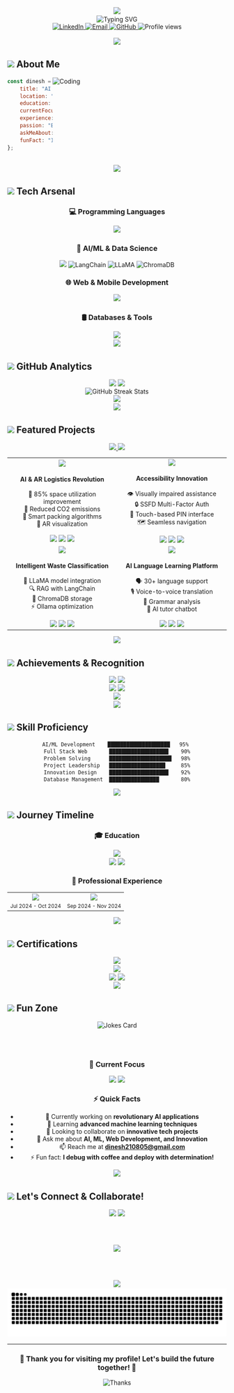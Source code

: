 <!-- Animated Header Section -->
<div align="center">
  <img src="https://capsule-render.vercel.app/api?type=waving&color=gradient&customColorList=0,2,2,5,30&height=300&section=header&text=Dinesh%20Kumar%20C&fontSize=70&fontAlignY=35&animation=fadeIn&fontColor=fff&desc=AI%20Enthusiast%20%7C%20Full%20Stack%20Developer%20%7C%20Innovation%20Pioneer&descAlignY=55&descSize=18" />
</div>

<!-- Typing Animation -->
<div align="center">
  <img src="https://readme-typing-svg.herokuapp.com?font=Fira+Code&size=22&duration=3000&pause=1000&color=00D4FF&center=true&vCenter=true&width=435&lines=Welcome+to+my+GitHub!+%F0%9F%91%8B;AI+%26+ML+Enthusiast+%F0%9F%A4%96;Full+Stack+Developer+%F0%9F%92%BB;Problem+Solver+%26+Innovator+%F0%9F%9A%80" alt="Typing SVG" />
</div>

<!-- Social Links with Hover Effects -->
<div align="center">
  <a href="https://linkedin.com/in/dinesh-kumar-c-93a38129b">
    <img src="https://img.shields.io/badge/LinkedIn-0077B5?style=for-the-badge&logo=linkedin&logoColor=white&labelColor=0077B5" alt="LinkedIn" />
  </a>
  <a href="mailto:dinesh210805@gmail.com">
    <img src="https://img.shields.io/badge/Gmail-D14836?style=for-the-badge&logo=gmail&logoColor=white&labelColor=D14836" alt="Email" />
  </a>
  <a href="https://github.com/Dinesh210805">
    <img src="https://img.shields.io/badge/GitHub-100000?style=for-the-badge&logo=github&logoColor=white&labelColor=100000" alt="GitHub" />
  </a>
  <img src="https://komarev.com/ghpvc/?username=Dinesh210805&style=for-the-badge&color=brightgreen&labelColor=black" alt="Profile views" />
</div>

<br/>

<!-- About Me with Animated Border -->
<div align="center">
  <img src="https://user-images.githubusercontent.com/73097560/115834477-dbab4500-a447-11eb-908a-139a6edaec5c.gif">
</div>

## <img src="https://media.giphy.com/media/WUlplcMpOCEmTGBtBW/giphy.gif" width="36"> **About Me**

<img align="right" alt="Coding" width="400" src="https://cdn.dribbble.com/users/1162077/screenshots/3848914/programmer.gif">

```javascript
const dinesh = {
    title: "AI Enthusiast & Full Stack Developer",
    location: "Puducherry, India 📍",
    education: "B.Tech IT @ SMVEC",
    currentFocus: ["Artificial Intelligence", "Machine Learning", "Innovation"],
    experience: ["AI Intern @ Nuevera Infotech", "GenAI Intern @ Flaunch"],
    passion: "Building solutions that make a difference 🌟",
    askMeAbout: ["AI/ML", "Web Development", "Problem Solving", "Innovation"],
    funFact: "I turn coffee into code and ideas into reality! ☕️➡️💻"
};
```

<br clear="right"/>

<!-- Tech Stack with Animated Icons -->
<div align="center">
  <img src="https://user-images.githubusercontent.com/73097560/115834477-dbab4500-a447-11eb-908a-139a6edaec5c.gif">
</div>

## <img src="https://media2.giphy.com/media/QssGEmpkyEOhBCb7e1/giphy.gif?cid=ecf05e47a0n3gi1bfqntqmob8g9aid1oyj2wr3ds3mg700bl&rid=giphy.gif" width="32"> **Tech Arsenal**

<div align="center">
  
  ### 💻 **Programming Languages**
  <img src="https://skillicons.dev/icons?i=java,c,html,css,js,python&theme=dark" />
  
  ### 🤖 **AI/ML & Data Science**
  <img src="https://skillicons.dev/icons?i=tensorflow,opencv,pytorch&theme=dark" />
  <img src="https://img.shields.io/badge/LangChain-1C3C3C?style=for-the-badge&logo=langchain&logoColor=white" alt="LangChain"/>
  <img src="https://img.shields.io/badge/LLaMA-FF6B35?style=for-the-badge&logo=meta&logoColor=white" alt="LLaMA"/>
  <img src="https://img.shields.io/badge/ChromaDB-FF6B6B?style=for-the-badge&logo=database&logoColor=white" alt="ChromaDB"/>
  
  ### 🌐 **Web & Mobile Development**
  <img src="https://skillicons.dev/icons?i=flask,bootstrap,flutter,dart&theme=dark" />
  
  ### 🛢️ **Databases & Tools**
  <img src="https://skillicons.dev/icons?i=mysql,git,github,vscode&theme=dark" />
  
</div>

<!-- GitHub Activity Graph -->
<div align="center">
  <img src="https://user-images.githubusercontent.com/73097560/115834477-dbab4500-a447-11eb-908a-139a6edaec5c.gif">
</div>

## <img src="https://media.giphy.com/media/iY8CRBdQXODJSCERIr/giphy.gif" width="35"> **GitHub Analytics**

<div align="center">
  <img height="180em" src="https://github-readme-stats-eight-theta.vercel.app/api?username=Dinesh210805&show_icons=true&theme=algolia&include_all_commits=true&count_private=true"/>
  <img height="180em" src="https://github-readme-stats-eight-theta.vercel.app/api/top-langs/?username=Dinesh210805&layout=compact&langs_count=8&theme=algolia"/>
</div>

<div align="center">
  <img src="https://github-readme-streak-stats.herokuapp.com/?user=Dinesh210805&theme=algolia&hide_border=true" alt="GitHub Streak Stats" />
</div>

<div align="center">
  <img src="https://github-readme-activity-graph.vercel.app/graph?username=Dinesh210805&theme=react-dark&hide_border=true&area=true" />
</div>

<!-- Featured Projects with Cards -->
<div align="center">
  <img src="https://user-images.githubusercontent.com/73097560/115834477-dbab4500-a447-11eb-908a-139a6edaec5c.gif">
</div>

## <img src="https://media.giphy.com/media/LnQjpWaON8nhr21vNW/giphy.gif" width="40"> **Featured Projects**

<div align="center">
  
  <a href="https://github.com/Dinesh210805">
    <img src="https://github-readme-stats.vercel.app/api/pin/?username=Dinesh210805&repo=GravitycARgo&theme=algolia&hide_border=true" />
  </a>
  <a href="https://github.com/Dinesh210805">
    <img src="https://github-readme-stats.vercel.app/api/pin/?username=Dinesh210805&repo=TheLight&theme=algolia&hide_border=true" />
  </a>
  
</div>

<table align="center">
  <tr>
    <td width="50%" align="center">
      <img src="https://img.shields.io/badge/🚀_GravitycARgo-FF6B6B?style=for-the-badge&logoColor=white" />
      <br/><br/>
      <b>AI & AR Logistics Revolution</b>
      <br/><br/>
      🎯 85% space utilization improvement<br/>
      🌱 Reduced CO2 emissions<br/>
      🤖 Smart packing algorithms<br/>
      📱 AR visualization
      <br/><br/>
      <img src="https://img.shields.io/badge/AI-4ECDC4?style=flat-square" />
      <img src="https://img.shields.io/badge/AR-45B7D1?style=flat-square" />
      <img src="https://img.shields.io/badge/Optimization-96CEB4?style=flat-square" />
    </td>
    <td width="50%" align="center">
      <img src="https://img.shields.io/badge/✨_The_Light-4ECDC4?style=for-the-badge&logoColor=white" />
      <br/><br/>
      <b>Accessibility Innovation</b>
      <br/><br/>
      👁️ Visually impaired assistance<br/>
      🔒 SSFD Multi-Factor Auth<br/>
      📱 Touch-based PIN interface<br/>
      🗺️ Seamless navigation
      <br/><br/>
      <img src="https://img.shields.io/badge/Flutter-02569B?style=flat-square" />
      <img src="https://img.shields.io/badge/Accessibility-FF6B35?style=flat-square" />
      <img src="https://img.shields.io/badge/Security-E74C3C?style=flat-square" />
    </td>
  </tr>
  <tr>
    <td width="50%" align="center">
      <img src="https://img.shields.io/badge/🤖_EcoBot-45B7D1?style=for-the-badge&logoColor=white" />
      <br/><br/>
      <b>Intelligent Waste Classification</b>
      <br/><br/>
      🧠 LLaMA model integration<br/>
      🔍 RAG with LangChain<br/>
      💾 ChromaDB storage<br/>
      ⚡ Ollama optimization
      <br/><br/>
      <img src="https://img.shields.io/badge/LLaMA-FF6B35?style=flat-square" />
      <img src="https://img.shields.io/badge/RAG-1ABC9C?style=flat-square" />
      <img src="https://img.shields.io/badge/LangChain-2ECC71?style=flat-square" />
    </td>
    <td width="50%" align="center">
      <img src="https://img.shields.io/badge/🌍_Langlearn-96CEB4?style=for-the-badge&logoColor=white" />
      <br/><br/>
      <b>AI Language Learning Platform</b>
      <br/><br/>
      🗣️ 30+ language support<br/>
      🎙️ Voice-to-voice translation<br/>
      📝 Grammar analysis<br/>
      🤖 AI tutor chatbot
      <br/><br/>
      <img src="https://img.shields.io/badge/Groq-9B59B6?style=flat-square" />
      <img src="https://img.shields.io/badge/LLaMA_3.3-E67E22?style=flat-square" />
      <img src="https://img.shields.io/badge/Whisper_v3-3498DB?style=flat-square" />
    </td>
  </tr>
</table>

<!-- Achievements with Badges -->
<div align="center">
  <img src="https://user-images.githubusercontent.com/73097560/115834477-dbab4500-a447-11eb-908a-139a6edaec5c.gif">
</div>

## <img src="https://media.giphy.com/media/3o7aCRloybJlXpNjSU/giphy.gif" width="40"> **Achievements & Recognition**

<div align="center">
  
  <img src="https://img.shields.io/badge/🏆_Aventus_2.0-FINALIST-gold?style=for-the-badge&logo=trophy" />
  <img src="https://img.shields.io/badge/🚀_0x.day_Hacksday-FINALIST-gold?style=for-the-badge&logo=rocket" />
  
  <br/>
  
  <img src="https://img.shields.io/badge/🔝_Unisys_Innovation-TOP_10-orange?style=for-the-badge&logo=innovation" />
  <img src="https://img.shields.io/badge/🌟_Google_Solution-TOP_100-blue?style=for-the-badge&logo=google" />
  
  <br/>
  
  <img src="https://img.shields.io/badge/🎯_ICT_Academy-REGIONAL_PREFINALIST-purple?style=for-the-badge&logo=academic" />
  
</div>

<!-- Skills Progress Bars -->
<div align="center">
  <img src="https://user-images.githubusercontent.com/73097560/115834477-dbab4500-a447-11eb-908a-139a6edaec5c.gif">
</div>

## <img src="https://media.giphy.com/media/j2pOGeGYKe2xCCKwfi/giphy.gif" width="40"> **Skill Proficiency**

<div align="center">

```text
AI/ML Development    ████████████████████   95% 
Full Stack Web       ███████████████████    90%
Problem Solving      ████████████████████   98%
Project Leadership   ██████████████████     85%
Innovation Design    ███████████████████    92%
Database Management  ████████████████       80%
```

</div>

<!-- Education & Experience Timeline -->
<div align="center">
  <img src="https://user-images.githubusercontent.com/73097560/115834477-dbab4500-a447-11eb-908a-139a6edaec5c.gif">
</div>

## <img src="https://media.giphy.com/media/WFZvB7VIXBgiz3oDXE/giphy.gif" width="40"> **Journey Timeline**

<div align="center">
  
  ### 🎓 **Education**
  <img src="https://img.shields.io/badge/Sri_Manakula_Vinayagar_Engineering_College-B.Tech_IT-blue?style=for-the-badge&logo=graduation-cap" />
  <br/>
  <img src="https://img.shields.io/badge/CGPA-8.87-brightgreen?style=for-the-badge&logo=academic" />
  <img src="https://img.shields.io/badge/Duration-2022--2026-orange?style=for-the-badge&logo=calendar" />
  
  ### 💼 **Professional Experience**
  
  <table>
    <tr>
      <td align="center">
        <img src="https://img.shields.io/badge/Associate_AI_Intern-Nuevera_Infotech-blue?style=for-the-badge&logo=artificial-intelligence" />
        <br/>
        <small>Jul 2024 - Oct 2024</small>
      </td>
      <td align="center">
        <img src="https://img.shields.io/badge/GenAI_Intern-Flaunch_Emerging_Tech-green?style=for-the-badge&logo=robot" />
        <br/>
        <small>Sep 2024 - Nov 2024</small>
      </td>
    </tr>
  </table>
  
</div>

<!-- Certifications Showcase -->
<div align="center">
  <img src="https://user-images.githubusercontent.com/73097560/115834477-dbab4500-a447-11eb-908a-139a6edaec5c.gif">
</div>

## <img src="https://media.giphy.com/media/ln7z2eWriiQAllfVcn/giphy.gif" width="40"> **Certifications**

<div align="center">
  
  <img src="https://img.shields.io/badge/Full_Stack_Development-I_Shine_Info_Tech-FF6B6B?style=for-the-badge&logo=code" />
  
  <br/>
  
  <img src="https://img.shields.io/badge/Generative_AI-Microsoft_&_LinkedIn-0077B5?style=for-the-badge&logo=microsoft" />
  
  <br/>
  
  <img src="https://img.shields.io/badge/Programming_in_Java-NPTEL-orange?style=for-the-badge&logo=java" />
  <img src="https://img.shields.io/badge/Database_Management-NPTEL-blue?style=for-the-badge&logo=database" />
  
</div>

<!-- Fun Facts & Contact -->
<div align="center">
  <img src="https://user-images.githubusercontent.com/73097560/115834477-dbab4500-a447-11eb-908a-139a6edaec5c.gif">
</div>

## <img src="https://media.giphy.com/media/LnQjpWaON8nhr21vNW/giphy.gif" width="40"> **Fun Zone**

<div align="center">
  
  <img src="https://readme-jokes.vercel.app/api?theme=radical" alt="Jokes Card" />
  
  <br/><br/>
  
  ### 🎯 **Current Focus**
  <img src="https://img.shields.io/badge/Learning-Advanced_AI_Techniques-brightgreen?style=for-the-badge&logo=brain" />
  <img src="https://img.shields.io/badge/Building-Next_Gen_Solutions-blue?style=for-the-badge&logo=rocket" />
  
  ### ⚡ **Quick Facts**
  - 🔭 Currently working on **revolutionary AI applications**
  - 🌱 Learning **advanced machine learning techniques**
  - 👯 Looking to collaborate on **innovative tech projects**
  - 💬 Ask me about **AI, ML, Web Development, and Innovation**
  - 📫 Reach me at **dinesh210805@gmail.com**
  - ⚡ Fun fact: **I debug with coffee and deploy with determination!**
  
</div>

<!-- Connect Section -->
<div align="center">
  <img src="https://user-images.githubusercontent.com/73097560/115834477-dbab4500-a447-11eb-908a-139a6edaec5c.gif">
</div>

## <img src="https://media.giphy.com/media/LnQjpWaON8nhr21vNW/giphy.gif" width="40"> **Let's Connect & Collaborate!**

<div align="center">
  
  <img src="https://img.shields.io/badge/Open_for-Collaborations-brightgreen?style=for-the-badge&logo=handshake" />
  <img src="https://img.shields.io/badge/Available_for-Innovation_Projects-blue?style=for-the-badge&logo=lightbulb" />
  
  <br/><br/>
  
  <a href="https://linkedin.com/in/dinesh-kumar-c-93a38129b">
    <img src="https://img.shields.io/badge/Let's_Connect_on_LinkedIn-0077B5?style=for-the-badge&logo=linkedin&logoColor=white" />
  </a>
  
  <br/><br/>
  
  <img src="https://capsule-render.vercel.app/api?type=waving&color=gradient&customColorList=0,2,2,5,30&height=120&section=footer&animation=fadeIn" />
  
</div>

<!-- Snake Animation -->
<div align="center">
  <img src="https://raw.githubusercontent.com/Platane/snk/output/github-contribution-grid-snake-dark.svg" alt="Snake animation" />
</div>

---

<div align="center">
  <h3>💙 Thank you for visiting my profile! Let's build the future together! 🚀</h3>
  
  <img src="https://readme-typing-svg.herokuapp.com?font=Fira+Code&size=18&duration=2000&pause=1000&color=00D4FF&center=true&vCenter=true&width=600&lines=Thanks+for+visiting!+Have+a+great+day!+%F0%9F%8C%9F;Let's+collaborate+and+innovate+together!+%F0%9F%A4%9D;The+future+is+AI%2C+and+we're+building+it!+%F0%9F%A4%96" alt="Thanks" />
</div>
